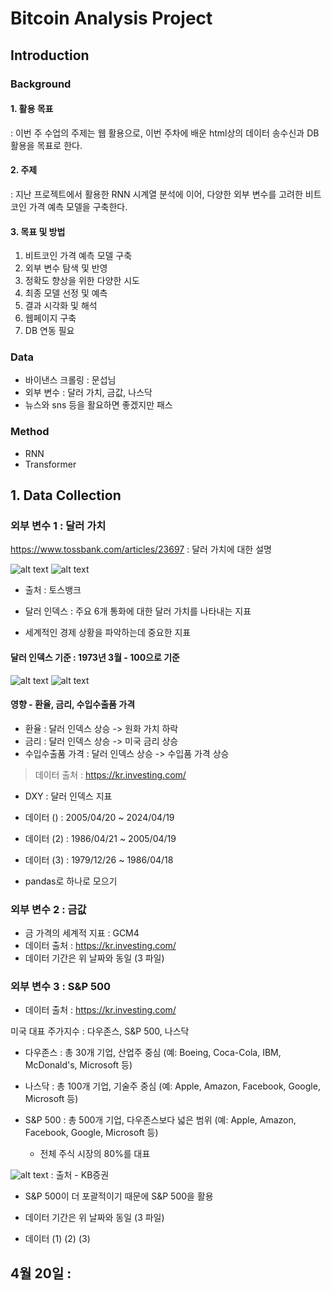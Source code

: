 # Bitcoin Analysis Project

## Introduction

### Background

#### 1. 활용 목표

: 이번 주 수업의 주제는 웹 활용으로, 이번 주차에 배운 html상의 데이터 송수신과 DB 활용을 목표로 한다.

#### 2. 주제

: 지난 프로젝트에서 활용한 RNN 시계열 분석에 이어, 다양한 외부 변수를 고려한 비트코인 가격 예측 모델을 구축한다.

#### 3. 목표 및 방법

1. 비트코인 가격 예측 모델 구축
2. 외부 변수 탐색 및 반영
3. 정확도 향상을 위한 다양한 시도
4. 최종 모델 선정 및 예측
5. 결과 시각화 및 해석
6. 웹페이지 구축
7. DB 연동 필요

### Data

- 바이낸스 크롤링 : 문섭님
- 외부 변수 : 달러 가치, 금값, 나스닥
- 뉴스와 sns 등을 활요하면 좋겠지만 패스

### Method

- RNN
- Transformer

## 1. Data Collection

### 외부 변수 1 : 달러 가치

https://www.tossbank.com/articles/23697 : 달러 가치에 대한 설명

![alt text](image.png)
![alt text](image-1.png)

- 출처 : 토스뱅크

- 달러 인덱스 : 주요 6개 통화에 대한 달러 가치를 나타내는 지표
- 세계적인 경제 상황을 파악하는데 중요한 지표

#### 달러 인덱스 기준 : 1973년 3월 - 100으로 기준

![alt text](image-2.png)
![alt text](image-3.png)

#### 영향 - 환율, 금리, 수입수출품 가격

- 환율 : 달러 인덱스 상승 -> 원화 가치 하락
- 금리 : 달러 인덱스 상승 -> 미국 금리 상승
- 수입수출품 가격 : 달러 인덱스 상승 -> 수입품 가격 상승

> 데이터 출처 : https://kr.investing.com/

- DXY : 달러 인덱스 지표
- 데이터 () : 2005/04/20 ~ 2024/04/19
- 데이터 (2) : 1986/04/21 ~ 2005/04/19
- 데이터 (3) : 1979/12/26 ~ 1986/04/18

- pandas로 하나로 모으기

### 외부 변수 2 : 금값

- 금 가격의 세계적 지표 : GCM4
- 데이터 출처 : https://kr.investing.com/
- 데이터 기간은 위 날짜와 동일 (3 파일)

### 외부 변수 3 : S&P 500

- 데이터 출처 : https://kr.investing.com/

미국 대표 주가지수 : 다우존스, S&P 500, 나스닥

- 다우존스 : 총 30개 기업, 산업주 중심 (예: Boeing, Coca-Cola, IBM, McDonald's, Microsoft 등)

- 나스닥 : 총 100개 기업, 기술주 중심 (예: Apple, Amazon, Facebook, Google, Microsoft 등)

- S&P 500 : 총 500개 기업, 다우존스보다 넓은 범위 (예: Apple, Amazon, Facebook, Google, Microsoft 등)
  - 전체 주식 시장의 80%를 대표

![alt text](image-4.png)
: 출처 - KB증권

- S&P 500이 더 포괄적이기 때문에 S&P 500을 활용

- 데이터 기간은 위 날짜와 동일 (3 파일)
- 데이터 (1) (2) (3)

## 4월 20일 : 
